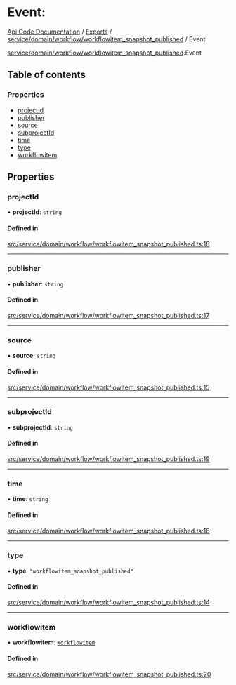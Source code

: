 # Event: 
 
[Api Code Documentation](../README.md) / [Exports](../modules.md) / [service/domain/workflow/workflowitem\_snapshot\_published](../modules/service_domain_workflow_workflowitem_snapshot_published.md) / Event

[service/domain/workflow/workflowitem\_snapshot\_published](../modules/service_domain_workflow_workflowitem_snapshot_published.md).Event

## Table of contents

### Properties

- [projectId](service_domain_workflow_workflowitem_snapshot_published.Event.md#projectid)
- [publisher](service_domain_workflow_workflowitem_snapshot_published.Event.md#publisher)
- [source](service_domain_workflow_workflowitem_snapshot_published.Event.md#source)
- [subprojectId](service_domain_workflow_workflowitem_snapshot_published.Event.md#subprojectid)
- [time](service_domain_workflow_workflowitem_snapshot_published.Event.md#time)
- [type](service_domain_workflow_workflowitem_snapshot_published.Event.md#type)
- [workflowitem](service_domain_workflow_workflowitem_snapshot_published.Event.md#workflowitem)

## Properties

### projectId

• **projectId**: `string`

#### Defined in

[src/service/domain/workflow/workflowitem_snapshot_published.ts:18](https://github.com/openkfw/TruBudget/blob/90402cb/api/src/service/domain/workflow/workflowitem_snapshot_published.ts#L18)

___

### publisher

• **publisher**: `string`

#### Defined in

[src/service/domain/workflow/workflowitem_snapshot_published.ts:17](https://github.com/openkfw/TruBudget/blob/90402cb/api/src/service/domain/workflow/workflowitem_snapshot_published.ts#L17)

___

### source

• **source**: `string`

#### Defined in

[src/service/domain/workflow/workflowitem_snapshot_published.ts:15](https://github.com/openkfw/TruBudget/blob/90402cb/api/src/service/domain/workflow/workflowitem_snapshot_published.ts#L15)

___

### subprojectId

• **subprojectId**: `string`

#### Defined in

[src/service/domain/workflow/workflowitem_snapshot_published.ts:19](https://github.com/openkfw/TruBudget/blob/90402cb/api/src/service/domain/workflow/workflowitem_snapshot_published.ts#L19)

___

### time

• **time**: `string`

#### Defined in

[src/service/domain/workflow/workflowitem_snapshot_published.ts:16](https://github.com/openkfw/TruBudget/blob/90402cb/api/src/service/domain/workflow/workflowitem_snapshot_published.ts#L16)

___

### type

• **type**: ``"workflowitem_snapshot_published"``

#### Defined in

[src/service/domain/workflow/workflowitem_snapshot_published.ts:14](https://github.com/openkfw/TruBudget/blob/90402cb/api/src/service/domain/workflow/workflowitem_snapshot_published.ts#L14)

___

### workflowitem

• **workflowitem**: [`Workflowitem`](service_domain_workflow_workflowitem.Workflowitem.md)

#### Defined in

[src/service/domain/workflow/workflowitem_snapshot_published.ts:20](https://github.com/openkfw/TruBudget/blob/90402cb/api/src/service/domain/workflow/workflowitem_snapshot_published.ts#L20)
